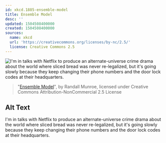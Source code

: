 ```yaml
---
id: xkcd.1885-ensemble-model
title: Ensemble Model
desc: ''
updated: 1504508400000
created: 1504508400000
sources:
  name: xkcd
  url: 'https://creativecommons.org/licenses/by-nc/2.5/'
  license: Creative Commons 2.5
---
```

![I'm in talks with Netflix to produce an alternate-universe crime drama about the world where sliced bread was never re-legalized, but it's going slowly because they keep changing their phone numbers and the door lock codes at their headquarters.](https://imgs.xkcd.com/comics/ensemble_model.png)
> "[Ensemble Model](https://xkcd.com/1885/)", by Randall Munroe, licensed under Creative Commons Attribution-NonCommercial 2.5 License

## Alt Text
I'm in talks with Netflix to produce an alternate-universe crime drama about the world where sliced bread was never re-legalized, but it's going slowly because they keep changing their phone numbers and the door lock codes at their headquarters.
